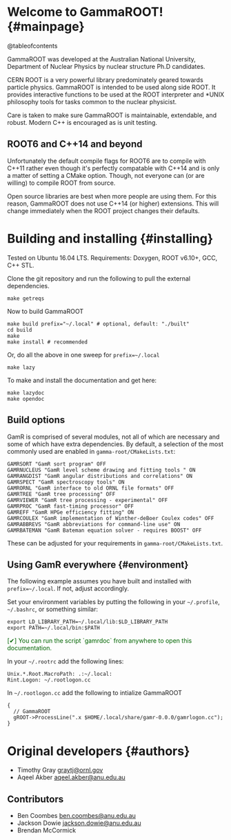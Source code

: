 # Welcome to GammaROOT! {#mainpage}

@tableofcontents

GammaROOT was developed at the Australian National University,
Department of Nuclear Physics by nuclear structure Ph.D candidates.

CERN ROOT is a very powerful library predominately geared towards
particle physics. GammaROOT is intended to be used along side ROOT. It
provides interactive functions to be used at the ROOT interpreter and
*UNIX philosophy tools for tasks common to the nuclear physicist.

Care is taken to make sure GammaROOT is maintainable, extendable, and
robust. Modern C++ is encouraged as is unit testing.

## ROOT6 and C++14 and beyond

Unfortunately the default compile flags for ROOT6 are to compile with
C++11 rather even though it's perfectly compatable with C++14 and is
only a matter of setting a CMake option. Though, not everyone can (or
are willing) to compile ROOT from source.

Open source libraries are best when more people are using them. For
this reason, GammaROOT does not use C++14 (or higher) extensions. This
will change immediately when the ROOT project changes their defaults.

# Building and installing {#installing}

Tested on Ubuntu 16.04 LTS. Requirements: Doxygen, ROOT v6.10+, GCC,
C++ STL.

Clone the git repository and run the following to pull the external
dependencies.
``` {.sh}
make getreqs 
```

Now to build GammaROOT
```{.sh}
make build prefix="~/.local" # optional, default: "./built"
cd build
make
make install # recommended
```

Or, do all the above in one sweep for `prefix=~/.local`
```{.sh}
make lazy
```

To make and install the documentation and get here:
```{.sh}
make lazydoc
make opendoc
```
## Build options

GamR is comprised of several modules, not all of which are necessary
and some of which have extra dependencies. By default, a selection of
the most commonly used are enabled in `gamma-root/CMakeLists.txt`:

```
GAMRSORT "GamR sort program" OFF
GAMRNUCLEUS "GamR level scheme drawing and fitting tools " ON
GAMRANGDIST "GamR angular distributions and correlations" ON
GAMRSPECT "GamR spectroscopy tools" ON
GAMRORNL "GamR interface to old ORNL file formats" OFF
GAMRTREE "GamR tree processing" OFF
GAMRVIEWER "GamR tree processing - experimental" OFF
GAMRPROC "GamR fast-timing processor" OFF
GAMREFF "GamR HPGe efficiency fitting" ON
GAMRCOULEX "GamR implementation of Winther-deBoer Coulex codes" OFF
GAMRABBREVS "GamR abbreviations for command-line use" ON
GAMRBATEMAN "GamR Bateman equation solver - requires BOOST" OFF
```

These can be adjusted for your requirements in `gamma-root/CMakeLists.txt`.

## Using GamR everywhere {#environment}

The following example assumes you have built and installed with
`prefix=~/.local`. If not, adjust accordingly.

Set your environment variables by putting the following in your
`~/.profile`, `~/.bashrc`, or something similar:

```{.cc}
export LD_LIBRARY_PATH=~/.local/lib:$LD_LIBRARY_PATH
export PATH=~/.local/bin:$PATH
```
<span style="color: darkgreen;">
[✔] You can run the script `gamrdoc` from anywhere to open this documentation.
</span>

In your `~/.rootrc` add the following lines:
```{.cc}
Unix.*.Root.MacroPath: .:~/.local:
Rint.Logon: ~/.rootlogon.cc
```

In `~/.rootlogon.cc` add the following to intialize GammaROOT

```{.cxx}
{
  // GammaROOT
  gROOT->ProcessLine(".x $HOME/.local/share/gamr-0.0.0/gamrlogon.cc");
}
```

# Original developers {#authors}
+ Timothy Gray <graytj@ornl.gov>
+ Aqeel Akber <aqeel.akber@anu.edu.au>

## Contributors
+ Ben Coombes <ben.coombes@anu.edu.au>
+ Jackson Dowie <jackson.dowie@anu.edu.au>
+ Brendan McCormick


